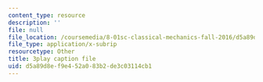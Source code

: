 ```yaml
---
content_type: resource
description: ''
file: null
file_location: /coursemedia/8-01sc-classical-mechanics-fall-2016/d5a89d8ef9e452a083b2de3c03114cb1_ozIdCgo5uI4.vtt
file_type: application/x-subrip
resourcetype: Other
title: 3play caption file
uid: d5a89d8e-f9e4-52a0-83b2-de3c03114cb1
---
```

